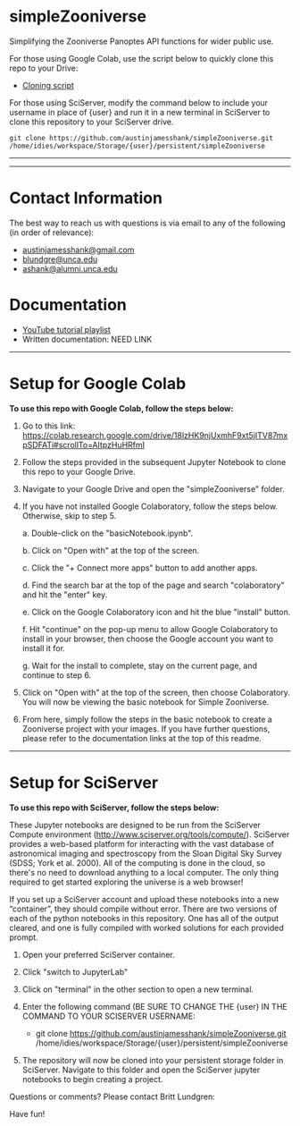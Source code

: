 # simpleZooniverse

Simplifying the Zooniverse Panoptes API functions for wider public use.

For those using Google Colab, use the script below to quickly clone this repo to your Drive:

- [Cloning script](https://colab.research.google.com/drive/18lzHK9njUxmhF9xt5jITV87mxpSDFATi#scrollTo=AItpzHuHRfmI)

For those using SciServer, modify the command below to include your username in place of {user} and run it in a new terminal in SciServer to clone this repository to your SciServer drive.

    git clone https://github.com/austinjamesshank/simpleZooniverse.git /home/idies/workspace/Storage/{user}/persistent/simpleZooniverse

---

---

# Contact Information

The best way to reach us with questions is via email to any of the following (in order of relevance):

- austinjamesshank@gmail.com
- blundgre@unca.edu
- ashank@alumni.unca.edu

# Documentation 

- [YouTube tutorial playlist](https://youtube.com/playlist?list=PL6W2skmjHTC4heOIfVFbtEYI-kZi7w5nB)
- Written documentation: NEED LINK

---

# Setup for Google Colab

**To use this repo with Google Colab, follow the steps below:**
1. Go to this link: https://colab.research.google.com/drive/18lzHK9njUxmhF9xt5jITV87mxpSDFATi#scrollTo=AItpzHuHRfmI
2. Follow the steps provided in the subsequent Jupyter Notebook to clone this repo to your Google Drive.
3. Navigate to your Google Drive and open the "simpleZooniverse" folder.
4. If you have not installed Google Colaboratory, follow the steps below. Otherwise, skip to step 5.

    a. Double-click on the "basicNotebook.ipynb".
    
    b. Click on "Open with" at the top of the screen.
    
    c. Click the "+ Connect more apps" button to add another apps.
    
    d. Find the search bar at the top of the page and search "colaboratory" and hit the "enter" key.
    
    e. Click on the Google Colaboratory icon and hit the blue "install" button. 
    
    f. Hit "continue" on the pop-up menu to allow Google Colaboratory to install in your browser, then choose the Google account you want to install it for.
    
    g. Wait for the install to complete, stay on the current page, and continue to step 6.
    
5. Click on "Open with" at the top of the screen, then choose Colaboratory. You will now be viewing the basic notebook for Simple Zooniverse. 
6. From here, simply follow the steps in the basic notebook to create a Zooniverse project with your images. If you have further questions, please refer to the documentation links at the top of this readme.

---

# Setup for SciServer

**To use this repo with SciServer, follow the steps below:**

These Jupyter notebooks are designed to be run from the SciServer Compute environment (http://www.sciserver.org/tools/compute/). SciServer provides a web-based platform for interacting with the vast database of astronomical imaging and spectroscopy from the Sloan Digital Sky Survey (SDSS; York et al. 2000). All of the computing is done in the cloud, so there's no need to download anything to a local computer. The only thing required to get started exploring the universe is a web browser!

If you set up a SciServer account and upload these notebooks into a new “container”, they should compile without error. There are two versions of each of the python notebooks in this repository. One has all of the output cleared, and one is fully compiled with worked solutions for each provided prompt.

1. Open your preferred SciServer container.
2. Click "switch to JupyterLab"
3. Click on "terminal" in the other section to open a new terminal.
4. Enter the following command (BE SURE TO CHANGE THE {user} IN THE COMMAND TO YOUR SCISERVER USERNAME: 
    
    - git clone https://github.com/austinjamesshank/simpleZooniverse.git /home/idies/workspace/Storage/{user}/persistent/simpleZooniverse
    
5. The repository will now be cloned into your persistent storage folder in SciServer. Navigate to this folder and open the SciServer jupyter notebooks to begin creating a project.

Questions or comments? Please contact Britt Lundgren:

Have fun!
